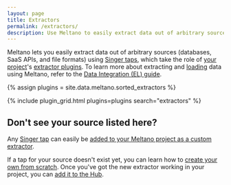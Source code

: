 ```yaml
---
layout: page
title: Extractors
permalink: /extractors/
description: Use Meltano to easily extract data out of arbitrary sources (databases, SaaS APIs, and file formats) using Singer taps.
---
```


Meltano lets you easily extract data out of arbitrary sources (databases, SaaS APIs, and file formats) using [Singer taps](/singer/taps/), which take the role of [your project](https://docs.meltano.com/concepts/project)'s [extractor plugins](https://docs.meltano.com/concepts/plugins#extractors).
To learn more about extracting and [loading](/loaders/) data using Meltano, refer to the [Data Integration (EL) guide](https://docs.meltano.com/guide/integration).

{% assign plugins = site.data.meltano.sorted_extractors %}

{% include plugin_grid.html plugins=plugins search="extractors" %}

## Don't see your source listed here?

Any [Singer tap](/singer/taps/) can easily be [added to your Meltano project as a custom extractor](https://docs.meltano.com/guide/plugin-management#custom-plugins).

If a tap for your source doesn't exist yet, you can learn how to [create your own from scratch](https://meltano.com/tutorials/create-a-custom-extractor.html). Once you've got the new extractor working in your project, you can
[add it to the Hub](https://github.com/meltano/hub/tree/main/_data/meltano/extractors).
